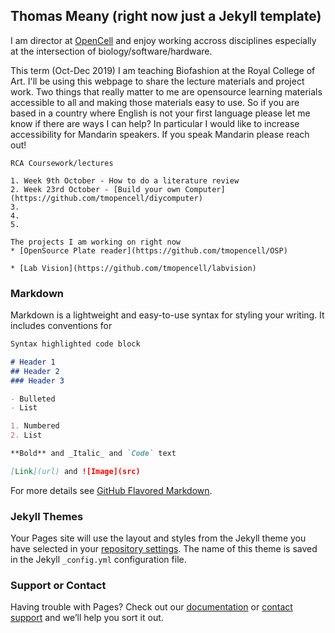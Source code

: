 ## Thomas Meany (right now just a Jekyll template)

I am director at [OpenCell](https://opencell.bio) and enjoy working accross disciplines especially at the intersection of biology/software/hardware.

This term (Oct-Dec 2019) I am teaching Biofashion at the Royal College of Art. I'll be using this webpage to share the lecture materials and project work. Two things that really matter to me are opensource learning materials accessible to all and making those materials easy to use. So if you are based in a country where English is not your first language please let me know if there are ways I can help? In particular I would like to increase accessibility for Mandarin speakers. If you speak Mandarin please reach out!

```
RCA Coursework/lectures

1. Week 9th October - How to do a literature review
2. Week 23rd October - [Build your own Computer](https://github.com/tmopencell/diycomputer)
3. 
4.
5.
```

```
The projects I am working on right now 
* [OpenSource Plate reader](https://github.com/tmopencell/OSP)

* [Lab Vision](https://github.com/tmopencell/labvision)
```

### Markdown

Markdown is a lightweight and easy-to-use syntax for styling your writing. It includes conventions for

```markdown
Syntax highlighted code block

# Header 1
## Header 2
### Header 3

- Bulleted
- List

1. Numbered
2. List

**Bold** and _Italic_ and `Code` text

[Link](url) and ![Image](src)
```

For more details see [GitHub Flavored Markdown](https://guides.github.com/features/mastering-markdown/).

### Jekyll Themes

Your Pages site will use the layout and styles from the Jekyll theme you have selected in your [repository settings](https://github.com/tmopencell/tmopencell.github.io/settings). The name of this theme is saved in the Jekyll `_config.yml` configuration file.

### Support or Contact

Having trouble with Pages? Check out our [documentation](https://help.github.com/categories/github-pages-basics/) or [contact support](https://github.com/contact) and we’ll help you sort it out.
